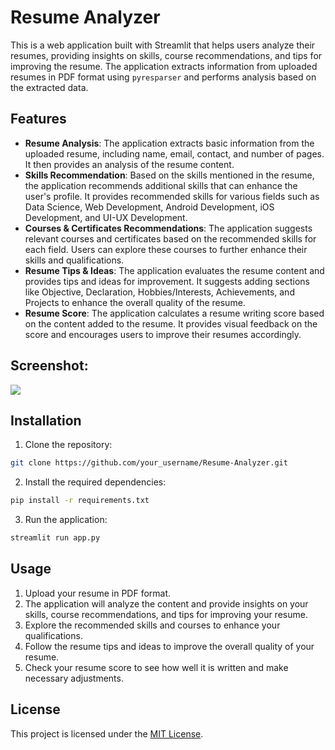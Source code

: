 # Resume Analyzer

This is a web application built with Streamlit that helps users analyze their resumes, providing insights on skills, course recommendations, and tips for improving the resume. The application extracts information from uploaded resumes in PDF format using `pyresparser` and performs analysis based on the extracted data.

## Features

- **Resume Analysis**: The application extracts basic information from the uploaded resume, including name, email, contact, and number of pages. It then provides an analysis of the resume content.
- **Skills Recommendation**: Based on the skills mentioned in the resume, the application recommends additional skills that can enhance the user's profile. It provides recommended skills for various fields such as Data Science, Web Development, Android Development, iOS Development, and UI-UX Development.
- **Courses & Certificates Recommendations**: The application suggests relevant courses and certificates based on the recommended skills for each field. Users can explore these courses to further enhance their skills and qualifications.
- **Resume Tips & Ideas**: The application evaluates the resume content and provides tips and ideas for improvement. It suggests adding sections like Objective, Declaration, Hobbies/Interests, Achievements, and Projects to enhance the overall quality of the resume.
- **Resume Score**: The application calculates a resume writing score based on the content added to the resume. It provides visual feedback on the score and encourages users to improve their resumes accordingly.

## Screenshot:
<img src="https://github.com/chaitanya1705/CodeCraft-Byte_brawlers-Resume_Analyser/blob/main/Resume-Analyzer.png">

## Installation

1. Clone the repository:

```bash
git clone https://github.com/your_username/Resume-Analyzer.git
```

2. Install the required dependencies:

```bash
pip install -r requirements.txt
```

3. Run the application:

```bash
streamlit run app.py
```

## Usage

1. Upload your resume in PDF format.
2. The application will analyze the content and provide insights on your skills, course recommendations, and tips for improving your resume.
3. Explore the recommended skills and courses to enhance your qualifications.
4. Follow the resume tips and ideas to improve the overall quality of your resume.
5. Check your resume score to see how well it is written and make necessary adjustments.


## License

This project is licensed under the [MIT License](LICENSE).
